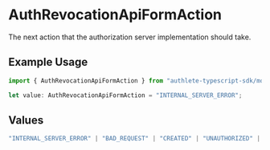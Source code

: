 # AuthRevocationApiFormAction

The next action that the authorization server implementation should take.

## Example Usage

```typescript
import { AuthRevocationApiFormAction } from "authlete-typescript-sdk/models/operations";

let value: AuthRevocationApiFormAction = "INTERNAL_SERVER_ERROR";
```

## Values

```typescript
"INTERNAL_SERVER_ERROR" | "BAD_REQUEST" | "CREATED" | "UNAUTHORIZED" | "FORBIDDEN" | "JSON" | "JWT" | "OK"
```